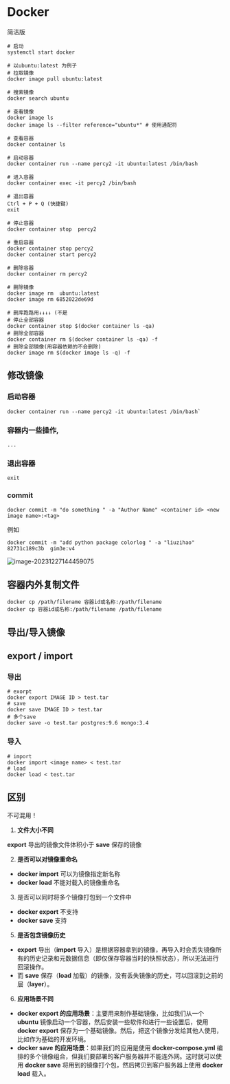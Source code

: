# Docker

简洁版

```shell
# 启动
systemctl start docker

# 以ubuntu:latest 为例子
# 拉取镜像
docker image pull ubuntu:latest

# 搜索镜像
docker search ubuntu

# 查看镜像
docker image ls
docker image ls --filter reference="ubuntu*" # 使用通配符

# 查看容器
docker container ls

# 启动容器
docker container run --name percy2 -it ubuntu:latest /bin/bash

# 进入容器
docker container exec -it percy2 /bin/bash

# 退出容器
Ctrl + P + Q (快捷键) 
exit

# 停止容器
docker container stop  percy2

# 重启容器
docker container stop percy2
docker container start percy2

# 删除容器
docker container rm percy2

# 删除镜像
docker image rm  ubuntu:latest
docker image rm 6852022de69d

# 删库跑路用↓↓↓↓ (不是
# 停止全部容器
docker container stop $(docker container ls -qa)
# 删除全部容器
docker container rm $(docker container ls -qa) -f
# 删除全部镜像(用容器依赖的不会删除)
docker image rm $(docker image ls -q) -f
```

## 修改镜像

### 启动容器

```
docker container run --name percy2 -it ubuntu:latest /bin/bash`
```

### 容器内一些操作,

`...`

### 退出容器

```shell
exit
```

### commit

```shell
docker commit -m "do something " -a "Author Name" <container id> <new image name>:<tag>
```

例如

```shell
docker commit -m "add python package colorlog " -a "liuzihao" 82731c189c3b  gim3e:v4
```

![image-20231227144459075](https://51catgithubio.oss-cn-beijing.aliyuncs.com/image-20231227144459075.png)

## 容器内外复制文件

```shell
docker cp /path/filename 容器id或名称:/path/filename
docker cp 容器id或名称:/path/filename /path/filename
```

## 导出/导入镜像

## export / import

### 导出

```shell
# exorpt
docker export IMAGE ID > test.tar
# save 
docker save IMAGE ID > test.tar
# 多个save
docker save -o test.tar postgres:9.6 mongo:3.4
```

### 导入

```shell
# import
docker import <image name> < test.tar
# load 
docker load < test.tar
```

## 区别

不可混用！

1. **文件大小不同**

**export** 导出的镜像文件体积小于 **save** 保存的镜像

2. **是否可以对镜像重命名**

- **docker import** 可以为镜像指定新名称
- **docker load** 不能对载入的镜像重命名

3. 是否可以同时将多个镜像打包到一个文件中

- **docker export** 不支持
- **docker save** 支持

5. **是否包含镜像历史**

- **export** 导出（**import** 导入）是根据容器拿到的镜像，再导入时会丢失镜像所有的历史记录和元数据信息（即仅保存容器当时的快照状态），所以无法进行回滚操作。
- 而 **save** 保存（**load** 加载）的镜像，没有丢失镜像的历史，可以回滚到之前的层（**layer**）。

6. **应用场景不同**

- **docker export 的应用场景**：主要用来制作基础镜像，比如我们从一个 **ubuntu** 镜像启动一个容器，然后安装一些软件和进行一些设置后，使用 **docker export** 保存为一个基础镜像。然后，把这个镜像分发给其他人使用，比如作为基础的开发环境。
- **docker save 的应用场景**：如果我们的应用是使用 **docker-compose.yml** 编排的多个镜像组合，但我们要部署的客户服务器并不能连外网。这时就可以使用 **docker save** 将用到的镜像打个包，然后拷贝到客户服务器上使用 **docker load** 载入。

